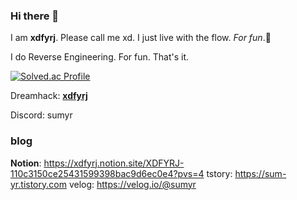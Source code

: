 ### Hi there 👋
I am **xdfyrj**. Please call me xd. 
I just live with the flow. _For fun_.🙂

I do Reverse Engineering. For fun. That's it.

[![Solved.ac Profile](http://mazassumnida.wtf/api/v2/generate_badge?boj=sumyr)](https://solved.ac/sumyr/)

Dreamhack: [**xdfyrj**](https://dreamhack.io/users/58642)

Discord: sumyr

### blog
**Notion**: https://xdfyrj.notion.site/XDFYRJ-110c3150ce25431599398bac9d6ec0e4?pvs=4
tstory: https://sum-yr.tistory.com
velog: https://velog.io/@sumyr

<!--
**xdfyrj/xdfyrj** is a ✨ _special_ ✨ repository because its `README.md` (this file) appears on your GitHub profile.

Here are some ideas to get you started:

- 🔭 I’m currently working on ...
- 🌱 I’m currently learning ...
- 👯 I’m looking to collaborate on ...
- 🤔 I’m looking for help with ...
- 💬 Ask me about ...
- 📫 How to reach me: ...
- 😄 Pronouns: ...
- ⚡ Fun fact: ...
-->
